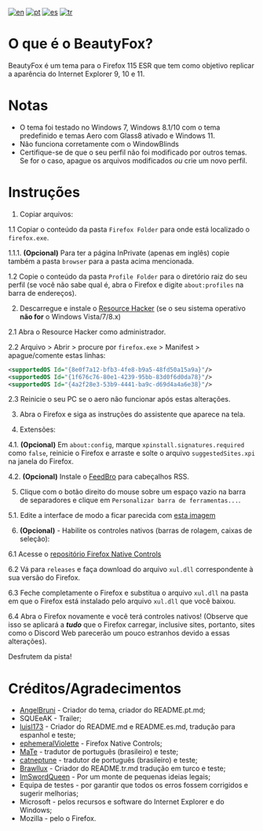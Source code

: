 [![en](https://img.shields.io/badge/readme-en-red.svg)](https://github.com/angelbruni/BeautyFox/blob/main/README.md)
[![pt](https://img.shields.io/badge/leia--me-pt-green.svg)](https://github.com/angelbruni/BeautyFox/blob/main/README.pt.md)
[![es](https://img.shields.io/badge/léame-es-yellow.svg)](https://github.com/angelbruni/BeautyFox/blob/main/README.es.md)
[![tr](https://img.shields.io/badge/benioku-tr-aqua.svg)](https://github.com/angelbruni/BeautyFox/blob/main/README.tr.md)
# O que é o BeautyFox?
BeautyFox é um tema para o Firefox 115 ESR que tem como objetivo replicar a aparência do Internet Explorer 9, 10 e 11.
# Notas
- O tema foi testado no Windows 7, Windows 8.1/10 com o tema predefinido e temas Aero com Glass8 ativado e Windows 11.
- Não funciona corretamente com o WindowBlinds
- Certifique-se de que o seu perfil não foi modificado por outros temas. Se for o caso, apague os arquivos modificados *ou* crie um novo perfil.

# Instruções
1. Copiar arquivos:

1.1 Copiar o conteúdo da pasta `Firefox Folder` para onde está localizado o `firefox.exe`.

1.1.1. **(Opcional)** Para ter a página InPrivate (apenas em inglês) copie também a pasta `browser` para a pasta acima mencionada.

1.2 Copie o conteúdo da pasta `Profile Folder` para o diretório raiz do seu perfil (se você não sabe qual é, abra o Firefox e digite `about:profiles` na barra de endereços).

2. Descarregue e instale o [Resource Hacker](https://angusj.com/resourcehacker/) (se o seu sistema operativo **não for** o Windows Vista/7/8.x)

2.1 Abra o Resource Hacker como administrador.

2.2 Arquivo > Abrir > procure por `firefox.exe` > Manifest > apague/comente estas linhas:
```xml
<supportedOS Id="{8e0f7a12-bfb3-4fe8-b9a5-48fd50a15a9a}"/>
<supportedOS Id="{1f676c76-80e1-4239-95bb-83d0f6d0da78}"/>
<supportedOS Id="{4a2f28e3-53b9-4441-ba9c-d69d4a4a6e38}"/>
```

2.3 Reinicie o seu PC se o aero não funcionar após estas alterações.

3. Abra o Firefox e siga as instruções do assistente que aparece na tela.

4. Extensões:

4.1. **(Opcional)** Em `about:config`, marque `xpinstall.signatures.required` como `false`, reinicie o Firefox e arraste e solte o arquivo `suggestedSites.xpi` na janela do Firefox.

4.2. **(Opcional)** Instale o [FeedBro](https://addons.mozilla.org/en-US/firefox/addon/feedbroreader/) para cabeçalhos RSS.

5. Clique com o botão direito do mouse sobre um espaço vazio na barra de separadores e clique em `Personalizar barra de ferramentas...`.

5.1. Edite a interface de modo a ficar parecida com [esta imagem](https://www.techrepublic.com/wp-content/uploads/2011/03/6202428.png)

6. **(Opcional)** - Habilite os controles nativos (barras de rolagem, caixas de seleção):

6.1 Acesse o [repositório Firefox Native Controls](https://github.com/ephemeralViolette/firefox-native-controls)

6.2 Vá para `releases` e faça download do arquivo `xul.dll` correspondente à sua versão do Firefox.

6.3 Feche completamente o Firefox e substitua o arquivo `xul.dll` na pasta em que o Firefox está instalado pelo arquivo `xul.dll` que você baixou.

6.4 Abra o Firefox novamente e você terá controles nativos! (Observe que isso se aplicará a ***tudo*** que o Firefox carregar, inclusive sites, portanto, sites como o Discord Web parecerão um pouco estranhos devido a essas alterações).

Desfrutem da pista!

# Créditos/Agradecimentos
* [AngelBruni](https://github.com/angelbruni) - Criador do tema, criador do README.pt.md;
* SQUEeAK - Trailer;
* [luisl173](https://github.com/luisl173) - Criador do README.md e README.es.md, tradução para espanhol e teste;
* [ephemeralViolette](https://github.com/ephemeralViolette) - Firefox Native Controls;
* [MaTe](https://github.com/MisforMaTe) - tradutor de português (brasileiro) e teste;
* [catneptune](https://github.com/catneptune) - tradutor de português (brasileiro) e teste;
* [Brawllux](https://github.com/EndlessLuck) - Criador do README.tr.md tradução em turco e teste;
* [ImSwordQueen](https://github.com/ImSwordQueen) - Por um monte de pequenas ideias legais;
* Equipa de testes - por garantir que todos os erros fossem corrigidos e sugerir melhorias;
* Microsoft - pelos recursos e software do Internet Explorer e do Windows;
* Mozilla - pelo o Firefox.
